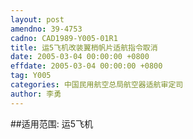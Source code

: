 ```yaml
---
layout: post
amendno: 39-4753
cadno: CAD1989-Y005-01R1
title: 运5飞机改装翼梢帆片适航指令取消
date: 2005-03-04 00:00:00 +0800
effdate: 2005-03-04 00:00:00 +0800
tag: Y005
categories: 中国民用航空总局航空器适航审定司
author: 李勇
---
```


##适用范围:
运5飞机

